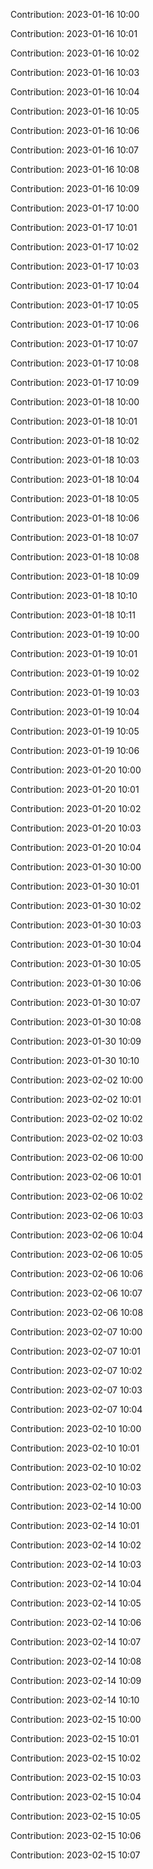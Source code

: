 Contribution: 2023-01-16 10:00

Contribution: 2023-01-16 10:01

Contribution: 2023-01-16 10:02

Contribution: 2023-01-16 10:03

Contribution: 2023-01-16 10:04

Contribution: 2023-01-16 10:05

Contribution: 2023-01-16 10:06

Contribution: 2023-01-16 10:07

Contribution: 2023-01-16 10:08

Contribution: 2023-01-16 10:09

Contribution: 2023-01-17 10:00

Contribution: 2023-01-17 10:01

Contribution: 2023-01-17 10:02

Contribution: 2023-01-17 10:03

Contribution: 2023-01-17 10:04

Contribution: 2023-01-17 10:05

Contribution: 2023-01-17 10:06

Contribution: 2023-01-17 10:07

Contribution: 2023-01-17 10:08

Contribution: 2023-01-17 10:09

Contribution: 2023-01-18 10:00

Contribution: 2023-01-18 10:01

Contribution: 2023-01-18 10:02

Contribution: 2023-01-18 10:03

Contribution: 2023-01-18 10:04

Contribution: 2023-01-18 10:05

Contribution: 2023-01-18 10:06

Contribution: 2023-01-18 10:07

Contribution: 2023-01-18 10:08

Contribution: 2023-01-18 10:09

Contribution: 2023-01-18 10:10

Contribution: 2023-01-18 10:11

Contribution: 2023-01-19 10:00

Contribution: 2023-01-19 10:01

Contribution: 2023-01-19 10:02

Contribution: 2023-01-19 10:03

Contribution: 2023-01-19 10:04

Contribution: 2023-01-19 10:05

Contribution: 2023-01-19 10:06

Contribution: 2023-01-20 10:00

Contribution: 2023-01-20 10:01

Contribution: 2023-01-20 10:02

Contribution: 2023-01-20 10:03

Contribution: 2023-01-20 10:04

Contribution: 2023-01-30 10:00

Contribution: 2023-01-30 10:01

Contribution: 2023-01-30 10:02

Contribution: 2023-01-30 10:03

Contribution: 2023-01-30 10:04

Contribution: 2023-01-30 10:05

Contribution: 2023-01-30 10:06

Contribution: 2023-01-30 10:07

Contribution: 2023-01-30 10:08

Contribution: 2023-01-30 10:09

Contribution: 2023-01-30 10:10

Contribution: 2023-02-02 10:00

Contribution: 2023-02-02 10:01

Contribution: 2023-02-02 10:02

Contribution: 2023-02-02 10:03

Contribution: 2023-02-06 10:00

Contribution: 2023-02-06 10:01

Contribution: 2023-02-06 10:02

Contribution: 2023-02-06 10:03

Contribution: 2023-02-06 10:04

Contribution: 2023-02-06 10:05

Contribution: 2023-02-06 10:06

Contribution: 2023-02-06 10:07

Contribution: 2023-02-06 10:08

Contribution: 2023-02-07 10:00

Contribution: 2023-02-07 10:01

Contribution: 2023-02-07 10:02

Contribution: 2023-02-07 10:03

Contribution: 2023-02-07 10:04

Contribution: 2023-02-10 10:00

Contribution: 2023-02-10 10:01

Contribution: 2023-02-10 10:02

Contribution: 2023-02-10 10:03

Contribution: 2023-02-14 10:00

Contribution: 2023-02-14 10:01

Contribution: 2023-02-14 10:02

Contribution: 2023-02-14 10:03

Contribution: 2023-02-14 10:04

Contribution: 2023-02-14 10:05

Contribution: 2023-02-14 10:06

Contribution: 2023-02-14 10:07

Contribution: 2023-02-14 10:08

Contribution: 2023-02-14 10:09

Contribution: 2023-02-14 10:10

Contribution: 2023-02-15 10:00

Contribution: 2023-02-15 10:01

Contribution: 2023-02-15 10:02

Contribution: 2023-02-15 10:03

Contribution: 2023-02-15 10:04

Contribution: 2023-02-15 10:05

Contribution: 2023-02-15 10:06

Contribution: 2023-02-15 10:07

